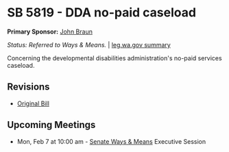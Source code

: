 # SB 5819 - DDA no-paid caseload
**Primary Sponsor:** [John Braun](/person/leg/john.braun.md)

*Status: Referred to Ways & Means.* | [leg.wa.gov summary](https://app.leg.wa.gov/billsummary?BillNumber=5819&Year=2021)

Concerning the developmental disabilities administration's no-paid services caseload.

## Revisions
* [Original Bill](1/)

## Upcoming Meetings
* Mon, Feb 7 at 10:00 am - [Senate Ways & Means](/senate/2021-22/WM/) Executive Session